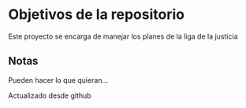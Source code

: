 # Objetivos de la repositorio

Este proyecto se encarga de manejar los planes de la liga de la justicia


## Notas
Pueden hacer lo que quieran...

Actualizado desde github
